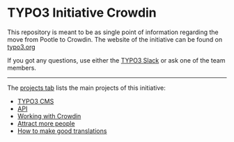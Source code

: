 # TYPO3 Initiative Crowdin

This repository is meant to be as single point of information regarding the move from Pootle to Crowdin. The website of the initiative can be found on [typo3.org](https://typo3.org/community/teams/typo3-development/initiatives/localization-with-crowdin/)

If you got any questions, use either the [TYPO3 Slack](https://typo3.slack.com/messages/CMUG7C04F/) or ask one of the team members.

----

The [projects tab](https://github.com/TYPO3-Initiatives/crowdin/projects) lists the main projects of this initiative:

- [TYPO3 CMS](https://github.com/TYPO3-Initiatives/crowdin/projects/1)
- [API](https://github.com/TYPO3-Initiatives/crowdin/projects/2)
- [Working with Crowdin](https://github.com/TYPO3-Initiatives/crowdin/projects/3)
- [Attract more people](https://github.com/TYPO3-Initiatives/crowdin/projects/4)
- [How to make good translations](https://github.com/TYPO3-Initiatives/crowdin/projects/5)
